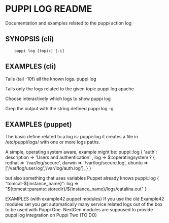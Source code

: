 # PUPPI LOG README
Documentation and examples related to the puppi action log

## SYNOPSIS (cli)
        puppi log [topic] [-i]

## EXAMPLES (cli)

Tails (tail -10f) all the known logs.
        puppi log

Tails only the logs related to the given topic
        puppi log apache

Choose interactively which logs to show
        puppi log

Grep the output with the string defined
        puppi log -g <string>

## EXAMPLES (puppet)
The basic define related to a log is:
        puppi::log
it creates a file in /etc/puppi/logs/ with one or more logs paths.

A simple, operating system aware, example might be:
        puppi::log { 'auth':
          description => 'Users and authentication' ,
          log => $::operatingsystem ? {
            redhat => '/var/log/secure',
            darwin => '/var/log/secure.log',
            ubuntu => ['/var/log/user.log','/var/log/auth.log'],
          }
        }

but also something that uses variables Puppet already knows
        puppi::log { "tomcat-${instance_name}":
          log => "${tomcat::params::storedir}/${instance_name}/logs/catalina.out"
        }

EXAMPLES (with example42 puppet modules)
If you use the old Example42 modules set you get automatically many service related logs out of the box to be used with Puppi One.
NextGen modules are supposed to provide puppi log integration on Puppi Two (TO DO)

